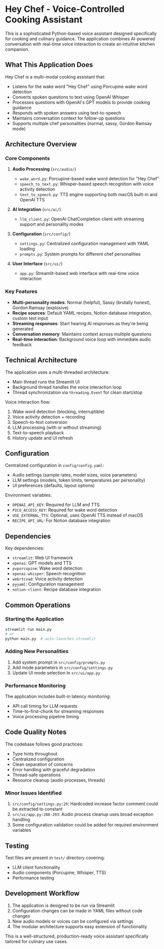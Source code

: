 # Hey Chef - Voice-Controlled Cooking Assistant

This is a sophisticated Python-based voice assistant designed specifically for cooking and culinary guidance. The application combines AI-powered conversation with real-time voice interaction to create an intuitive kitchen companion.

## What This Application Does

Hey Chef is a multi-modal cooking assistant that:
- Listens for the wake word "Hey Chef" using Porcupine wake word detection
- Converts spoken questions to text using OpenAI Whisper
- Processes questions with OpenAI's GPT models to provide cooking guidance
- Responds with spoken answers using text-to-speech
- Maintains conversation context for follow-up questions
- Supports multiple chef personalities (normal, sassy, Gordon Ramsay mode)

## Architecture Overview

### Core Components

1. **Audio Processing** (`src/audio/`)
   - `wake_word.py`: Porcupine-based wake word detection for "Hey Chef"
   - `speech_to_text.py`: Whisper-based speech recognition with voice activity detection
   - `text_to_speech.py`: TTS engine supporting both macOS built-in and OpenAI TTS

2. **AI Integration** (`src/ai/`)
   - `llm_client.py`: OpenAI ChatCompletion client with streaming support and personality modes

3. **Configuration** (`src/config/`)
   - `settings.py`: Centralized configuration management with YAML loading
   - `prompts.py`: System prompts for different chef personalities

4. **User Interface** (`src/ui/`)
   - `app.py`: Streamlit-based web interface with real-time voice interaction

### Key Features

- **Multi-personality modes**: Normal (helpful), Sassy (brutally honest), Gordon Ramsay (explosive)
- **Recipe sources**: Default YAML recipes, Notion database integration, custom text input
- **Streaming responses**: Start hearing AI responses as they're being generated
- **Conversation memory**: Maintains context across multiple questions
- **Real-time interaction**: Background voice loop with immediate audio feedback

## Technical Architecture

The application uses a multi-threaded architecture:
- Main thread runs the Streamlit UI
- Background thread handles the voice interaction loop
- Thread synchronization via `threading.Event` for clean start/stop

Voice interaction flow:
1. Wake word detection (blocking, interruptible)
2. Voice activity detection + recording
3. Speech-to-text conversion
4. LLM processing (with or without streaming)
5. Text-to-speech playback
6. History update and UI refresh

## Configuration

Centralized configuration in `config/config.yaml`:
- Audio settings (sample rates, model sizes, voice parameters)
- LLM settings (models, token limits, temperatures per personality)
- UI preferences (defaults, layout options)

Environment variables:
- `OPENAI_API_KEY`: Required for LLM and TTS
- `PICO_ACCESS_KEY`: Required for wake word detection
- `USE_EXTERNAL_TTS`: Optional, uses OpenAI TTS instead of macOS
- `RECIPE_API_URL`: For Notion database integration

## Dependencies

Key dependencies:
- `streamlit`: Web UI framework
- `openai`: GPT models and TTS
- `pvporcupine`: Wake word detection
- `openai-whisper`: Speech recognition
- `webrtcvad`: Voice activity detection
- `pyyaml`: Configuration management
- `notion-client`: Recipe database integration

## Common Operations

### Starting the Application
```bash
streamlit run main.py
# or
python main.py  # auto-launches streamlit
```

### Adding New Personalities
1. Add system prompt in `src/config/prompts.py`
2. Add mode parameters in `src/config/settings.py`
3. Update UI mode selection in `src/ui/app.py`

### Performance Monitoring
The application includes built-in latency monitoring:
- API call timing for LLM requests
- Time-to-first-chunk for streaming responses
- Voice processing pipeline timing

## Code Quality Notes

The codebase follows good practices:
- Type hints throughout
- Centralized configuration
- Clean separation of concerns
- Error handling with graceful degradation
- Thread-safe operations
- Resource cleanup (audio processes, threads)

### Minor Issues Identified
1. `src/config/settings.py:29`: Hardcoded increase factor comment could be extracted to constant
2. `src/ui/app.py:288-293`: Audio process cleanup uses broad exception handling
3. Some configuration validation could be added for required environment variables

## Testing

Test files are present in `test/` directory covering:
- LLM client functionality
- Audio components (Porcupine, Whisper, TTS)
- Performance testing

## Development Workflow

1. The application is designed to be run via Streamlit
2. Configuration changes can be made in YAML files without code changes
3. New audio models or voices can be configured via settings
4. The modular architecture supports easy extension of functionality

This is a well-structured, production-ready voice assistant specifically tailored for culinary use cases.